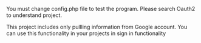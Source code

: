 You must change config.php file to test the program.
Please search Oauth2 to understand project.

This project includes only pullling information from Google account.
You can use this functionality in your projects in sign in functionality
